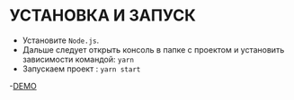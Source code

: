 # УСТАНОВКА И ЗАПУСК

- Установите `Node.js`.
- Дальше следует открыть консоль в папке с проектом и установить зависимости командой: `yarn`
- Запускаем проект : `yarn start`


-[DEMO](https://jka4.github.io/pokemon-API-react/)

